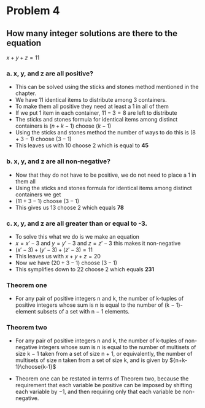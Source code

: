 # Problem 4

## How many integer solutions are there to the equation 
$x + y + z = 11$

### a. x, y, and z are all positive?

- This can be solved using the sticks and stones method mentioned in the chapter.
- We have 11 identical items to distribute among 3 containers.
- To make them all positive they need at least a 1 in all of them
- If we put 1 item in each container, $11-3=8$ are left to distribute
- The sticks and stones formula for identical items among distinct containers is $(n+k-1)$ choose $(k-1)$
- Using the sticks and stones method the number of ways to do this is $(8+3-1)$ choose $(3-1)$ 
- This leaves us with 10 choose 2 which is equal to **45**


### b. x, y, and z are all non-negative?
- Now that they do not have to be positive, we do not need to place a 1 in them all
- Using the sticks and stones formula for identical items among distinct containers we get
- $(11+3-1)$ choose $(3-1)$
- This gives us 13 choose 2 which equals **78**

### c. x, y, and z are all greater than or equal to -3.
- To solve this what we do is we make an equation
- $x=x'-3$ and $y=y'-3$  and $z=z'-3$ this makes it non-negative
- $(x'-3)+(y'-3)+(z'-3)=11$
- This leaves us with $x+y+z=20$
- Now we have $(20+3-1)$ choose $(3-1)$
- This symplifies down to 22 choose 2 which equals **231**

### Theorem one
- For any pair of positive integers n and k, the number of k-tuples of positive integers whose sum is n is equal to the number of (k − 1)-element subsets of a set with n − 1 elements.
### Theorem two
- For any pair of positive integers n and k, the number of k-tuples of non-negative integers whose sum is n is equal to the number of multisets of size k − 1 taken from a set of size n + 1, or equivalently, the number of multisets of size n taken from a set of size k, and is given by ${n+k-1}\choose{k-1}$

- Theorem one can be restated in terms of Theorem two, because the requirement that each variable be positive can be imposed by shifting each variable by −1, and then requiring only that each variable be non-negative.